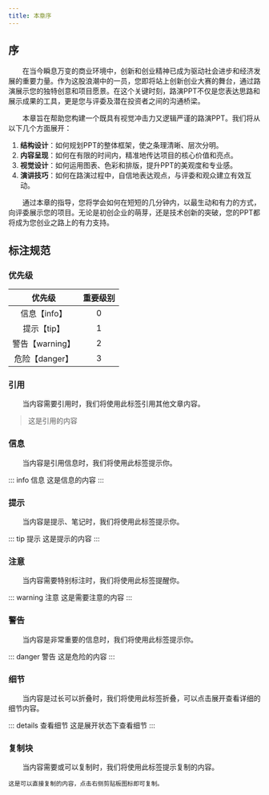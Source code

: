 ```yaml
---
title: 本章序
---
```

## 序

&emsp;&emsp;在当今瞬息万变的商业环境中，创新和创业精神已成为驱动社会进步和经济发展的重要力量。作为这股浪潮中的一员，您即将站上创新创业大赛的舞台，通过路演展示您的独特创意和项目愿景。在这个关键时刻，路演PPT不仅是您表达思路和展示成果的工具，更是您与评委及潜在投资者之间的沟通桥梁。

&emsp;&emsp;本章旨在帮助您构建一个既具有视觉冲击力又逻辑严谨的路演PPT。我们将从以下几个方面展开：

1. **结构设计**：如何规划PPT的整体框架，使之条理清晰、层次分明。
2. **内容呈现**：如何在有限的时间内，精准地传达项目的核心价值和亮点。
3. **视觉设计**：如何运用图表、色彩和排版，提升PPT的美观度和专业感。
4. **演讲技巧**：如何在路演过程中，自信地表达观点，与评委和观众建立有效互动。

&emsp;&emsp;通过本章的指导，您将学会如何在短短的几分钟内，以最生动和有力的方式，向评委展示您的项目。无论是初创企业的萌芽，还是技术创新的突破，您的PPT都将成为您创业之路上的有力支持。

## 标注规范

### 优先级

|     优先级      | 重要级别 |
| :-------------: | :--: |
|  信息【info】   |  0   |
|   提示【tip】   |  1   |
| 警告【warning】 |  2   |
| 危险【danger】  |  3   |

### 引用

&emsp;&emsp;当内容需要引用时，我们将使用此标签引用其他文章内容。

> 这是引用的内容

### 信息

&emsp;&emsp;当内容是引用信息时，我们将使用此标签提示你。

::: info 信息
这是信息的内容
:::

### 提示

&emsp;&emsp;当内容是提示、笔记时，我们将使用此标签提示你。

::: tip 提示
这是提示的内容
:::

### 注意

&emsp;&emsp;当内容需要特别标注时，我们将使用此标签提醒你。

::: warning 注意
这是需要注意的内容
:::

### 警告

&emsp;&emsp;当内容是非常重要的信息时，我们将使用此标签提示你。

::: danger 警告
这是危险的内容
:::

### 细节

&emsp;&emsp;当内容是过长可以折叠时，我们将使用此标签折叠，可以点击展开查看详细的细节内容。

::: details 查看细节
这是展开状态下查看细节
:::

### 复制块

&emsp;&emsp;当内容需要或可以复制时，我们将使用此标签提示复制的内容。

```
这是可以直接复制的内容，点击右侧剪贴板图标即可复制。
```
